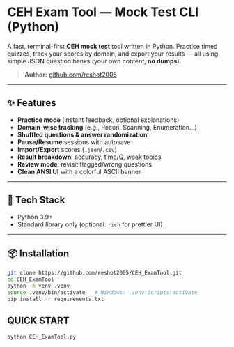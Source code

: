 # CEH Exam Tool — Mock Test CLI (Python)

A fast, terminal-first **CEH mock test** tool written in Python. Practice timed quizzes, track your scores by domain, and export your results — all using simple JSON question banks (your own content, **no dumps**).

> **Author:** [github.com/reshot2005](https://github.com/reshot2005)

---

## ✨ Features

 
- **Practice mode** (instant feedback, optional explanations)  
- **Domain-wise tracking** (e.g., Recon, Scanning, Enumeration…)  
- **Shuffled questions & answer randomization**  
- **Pause/Resume** sessions with autosave  
- **Import/Export** scores (`.json`/`.csv`)  
- **Result breakdown**: accuracy, time/Q, weak topics  
- **Review mode**: revisit flagged/wrong questions  
- **Clean ANSI UI** with a colorful ASCII banner

---

## 🧰 Tech Stack

- Python 3.9+
- Standard library only (optional: `rich` for prettier UI)

---

## 📦 Installation

```bash
git clone https://github.com/reshot2005/CEH_ExamTool.git
cd CEH_ExamTool
python -m venv .venv
source .venv/bin/activate   # Windows: .venv\Scripts\activate
pip install -r requirements.txt
```
## QUICK START
```bash
python CEH_ExamTool.py

```

